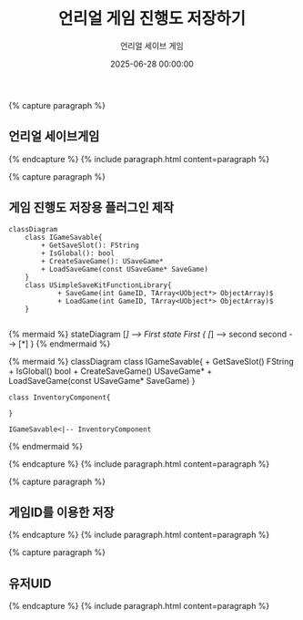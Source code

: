 ﻿---
title: "언리얼 게임 진행도 저장하기"
date: 2025-06-28 00:00:00
layout: post
image: "images/icon_14.gif"
subtitle: 
 - "언리얼 세이브 게임"
description: "언리얼에서 게임 진행도 저장하는 방법에 대해 이야기 합니다"
published: true
order: 0
---


{% capture paragraph %}

## **언리얼 세이브게임**

{% endcapture %}
{% include paragraph.html content=paragraph %}

{% capture paragraph %}
## **게임 진행도 저장용 플러그인 제작**

<script src="https://cdn.jsdelivr.net/npm/mermaid@10/dist/mermaid.min.js"></script>
<script>mermaid.initialize({ startOnLoad: true });</script>

```mermaid
classDiagram
    class IGameSavable{
        + GetSaveSlot(): FString
        + IsGlobal(): bool
        + CreateSaveGame(): USaveGame*
        + LoadSaveGame(const USaveGame* SaveGame)
    }
    class USimpleSaveKitFunctionLibrary{
		    + SaveGame(int GameID, TArray<UObject*> ObjectArray)$
		    + LoadGame(int GameID, TArray<UObject*> ObjectArray)$
    }
    
```
{% mermaid %}
stateDiagram
    [*] --> First
    state First {
        [*] --> second
        second --> [*]
    }
{% endmermaid %}

{% mermaid %}
classDiagram
    class IGameSavable{
        + GetSaveSlot() FString
        + IsGlobal() bool
        + CreateSaveGame() USaveGame*
        + LoadSaveGame(const USaveGame* SaveGame)
    }
    
    class InventoryComponent{
    
    }
    
    IGameSavable<|-- InventoryComponent
{% endmermaid %}



{% endcapture %}
{% include paragraph.html content=paragraph %}


{% capture paragraph %}

## **게임ID를 이용한 저장**

{% endcapture %}
{% include paragraph.html content=paragraph %}

{% capture paragraph %}
## **유저UID**

{% endcapture %}
{% include paragraph.html content=paragraph %}
